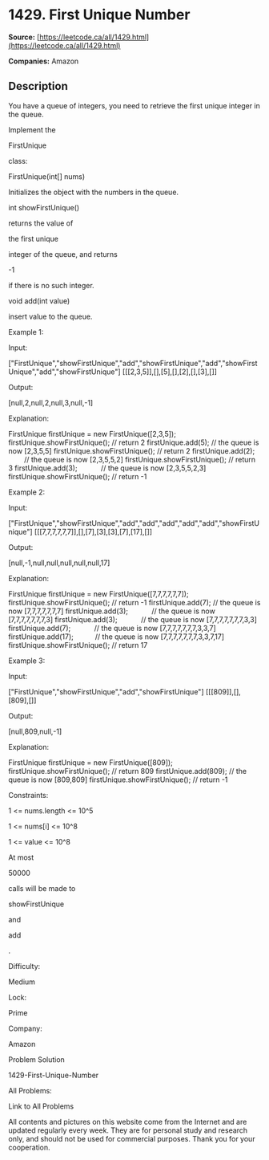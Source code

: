 # 1429. First Unique Number

**Source:** [https://leetcode.ca/all/1429.html](https://leetcode.ca/all/1429.html)

**Companies:** Amazon

## Description

You have a queue of integers, you need to retrieve the first unique integer in the
            queue.

Implement the

FirstUnique

class:

FirstUnique(int[] nums)

Initializes the object with the numbers in
                    the queue.

int showFirstUnique()

returns the value of

the first
                    unique

integer of the queue, and returns

-1

if there
                    is no such integer.

void add(int value)

insert value to the queue.

Example 1:

Input:

["FirstUnique","showFirstUnique","add","showFirstUnique","add","showFirstUnique","add","showFirstUnique"]
[[[2,3,5]],[],[5],[],[2],[],[3],[]]

Output:

[null,2,null,2,null,3,null,-1]

Explanation:

FirstUnique firstUnique = new FirstUnique([2,3,5]);
firstUnique.showFirstUnique(); // return 2
firstUnique.add(5);            // the queue is now [2,3,5,5]
firstUnique.showFirstUnique(); // return 2
firstUnique.add(2);            // the queue is now [2,3,5,5,2]
firstUnique.showFirstUnique(); // return 3
firstUnique.add(3);            // the queue is now [2,3,5,5,2,3]
firstUnique.showFirstUnique(); // return -1

Example 2:

Input:

["FirstUnique","showFirstUnique","add","add","add","add","add","showFirstUnique"]
[[[7,7,7,7,7,7]],[],[7],[3],[3],[7],[17],[]]

Output:

[null,-1,null,null,null,null,null,17]

Explanation:

FirstUnique firstUnique = new FirstUnique([7,7,7,7,7,7]);
firstUnique.showFirstUnique(); // return -1
firstUnique.add(7);            // the queue is now [7,7,7,7,7,7,7]
firstUnique.add(3);            // the queue is now [7,7,7,7,7,7,7,3]
firstUnique.add(3);            // the queue is now [7,7,7,7,7,7,7,3,3]
firstUnique.add(7);            // the queue is now [7,7,7,7,7,7,7,3,3,7]
firstUnique.add(17);           // the queue is now [7,7,7,7,7,7,7,3,3,7,17]
firstUnique.showFirstUnique(); // return 17

Example 3:

Input:

["FirstUnique","showFirstUnique","add","showFirstUnique"]
[[[809]],[],[809],[]]

Output:

[null,809,null,-1]

Explanation:

FirstUnique firstUnique = new FirstUnique([809]);
firstUnique.showFirstUnique(); // return 809
firstUnique.add(809);          // the queue is now [809,809]
firstUnique.showFirstUnique(); // return -1

Constraints:

1 <= nums.length <= 10^5

1 <= nums[i] <= 10^8

1 <= value <= 10^8

At most

50000

calls will be made to

showFirstUnique

and

add

.

Difficulty:

Medium

Lock:

Prime

Company:

Amazon

Problem Solution

1429-First-Unique-Number

All Problems:

Link to All Problems

All contents and pictures on this website come from the Internet and are updated regularly every week. They are for personal study and research only, and should not be used for commercial purposes. Thank you for your cooperation.

